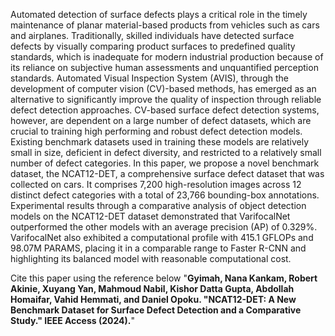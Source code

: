 Automated detection of surface defects plays a critical role in the timely maintenance of planar material-based products from vehicles such as cars and airplanes. Traditionally, skilled individuals have detected surface defects by visually comparing product surfaces to predefined quality standards, which is inadequate for modern industrial production because of its reliance on subjective human assessments and unquantified perception standards. Automated Visual Inspection System (AVIS), through the development of computer vision (CV)-based methods, has emerged as an alternative to significantly improve the quality of inspection through reliable defect detection approaches. CV-based surface defect detection systems, however, are dependent on a large number of defect datasets, which are crucial to training high performing and robust defect detection models. Existing benchmark datasets used in training these models are relatively small in size, deficient in defect diversity, and restricted to a relatively small number of defect categories. In this paper, we propose a novel benchmark dataset, the NCAT12-DET, a comprehensive surface defect dataset that was collected on cars. It comprises 7,200 high-resolution images across 12 distinct defect categories with a total of 23,766 bounding-box annotations. Experimental results through a comparative analysis of object detection models on the NCAT12-DET dataset demonstrated that VarifocalNet outperformed the other models with an average precision (AP) of $0.329\%$. VarifocalNet also exhibited a computational profile with 415.1 GFLOPs and 98.07M PARAMS, placing it in a comparable range to Faster R-CNN and highlighting its balanced model with reasonable computational cost.

Cite this paper using the reference below 
"**Gyimah, Nana Kankam, Robert Akinie, Xuyang Yan, Mahmoud Nabil, Kishor Datta Gupta, Abdollah Homaifar, Vahid Hemmati, and Daniel Opoku. "NCAT12-DET: A New Benchmark Dataset for Surface Defect Detection and a Comparative Study." IEEE Access (2024).**"
